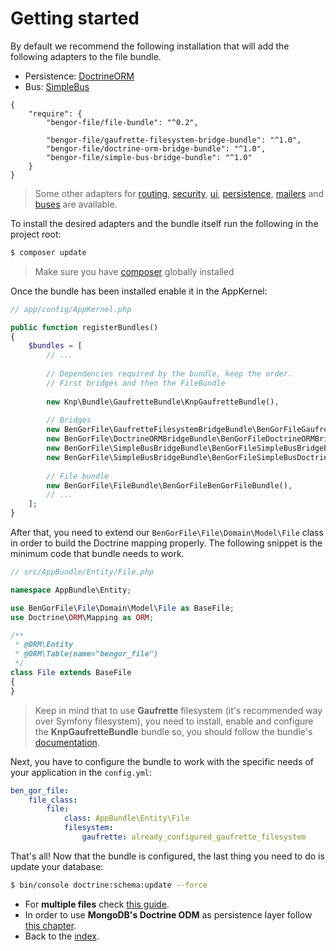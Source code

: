 # Getting started

By default we recommend the following installation that will add the following adapters to the file bundle.

* Persistence: [DoctrineORM](https://github.com/BenGorFile/DoctrineORMBridgeBundle)
* Bus: [SimpleBus](https://github.com/BenGorFile/SimpleBusBridgeBundle)

```
{
    "require": {
        "bengor-file/file-bundle": "^0.2",

        "bengor-file/gaufrette-filesystem-bridge-bundle": "^1.0",
        "bengor-file/doctrine-orm-bridge-bundle": "^1.0",
        "bengor-file/simple-bus-bridge-bundle": "^1.0"
    }
} 
```

> Some other adapters for [routing](adapters_routing.md), [security](adapters_security.md),
[ui](adapters_ui.md), [persistence](adapters_persistence.md), [mailers](adapters_mailers.md) and 
[buses](adapters_buses.md) are available.

To install the desired adapters and the bundle itself run the following in the project root:

```bash
$ composer update
```

> Make sure you have [composer](http://getcomposer.org) globally installed 

Once the bundle has been installed enable it in the AppKernel:
```php
// app/config/AppKernel.php

public function registerBundles()
{
    $bundles = [
        // ...
        
        // Dependencies required by the bundle, keep the order.
        // First bridges and then the FileBundle
                
        new Knp\Bundle\GaufretteBundle\KnpGaufretteBundle(),
        
        // Bridges
        new BenGorFile\GaufretteFilesystemBridgeBundle\BenGorFileGaufretteFilesystemBridgeBundle(),
        new BenGorFile\DoctrineORMBridgeBundle\BenGorFileDoctrineORMBridgeBundle(),
        new BenGorFile\SimpleBusBridgeBundle\BenGorFileSimpleBusBridgeBundle(),
        new BenGorFile\SimpleBusBridgeBundle\BenGorFileSimpleBusDoctrineORMBridgeBundle(),
      
        // File bundle
        new BenGorFile\FileBundle\BenGorFileBenGorFileBundle(),
        // ...
    ];
}
```

After that, you need to extend our `BenGorFile\File\Domain\Model\File` class in order to build the Doctrine mapping properly.
The following snippet is the minimum code that bundle needs to work.
```php
// src/AppBundle/Entity/File.php

namespace AppBundle\Entity;

use BenGorFile\File\Domain\Model\File as BaseFile;
use Doctrine\ORM\Mapping as ORM;

/**
 * @ORM\Entity
 * @ORM\Table(name="bengor_file")
 */
class File extends BaseFile
{
}
```

>Keep in mind that to use **Gaufrette** filesystem (it's recommended way over Symfony filesystem), you need to install,
>enable and configure the **KnpGaufretteBundle** bundle so, you should follow the bundle's [documentation][1].

Next, you have to configure the bundle to work with the specific needs of your application in the `config.yml`:
```yml
ben_gor_file:
    file_class:
        file:
            class: AppBundle\Entity\File
            filesystem:
                gaufrette: already_configured_gaufrette_filesystem
```

That's all! Now that the bundle is configured, the last thing you need to do is update your database:
```bash
$ bin/console doctrine:schema:update --force
```

- For **multiple files** check [this guide](usage_multiple_files.md).
- In order to use **MongoDB's Doctrine ODM** as persistence layer follow [this chapter](doctrine_odm_mongodb.md).
- Back to the [index](index.md).

[1]: https://github.com/KnpLabs/KnpGaufretteBundle#installation
